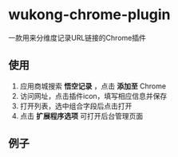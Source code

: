 # wukong-chrome-plugin
一款用来分维度记录URL链接的Chrome插件

## 使用
1. 应用商城搜索 **悟空记录** ，点击 **添加至** Chrome
2. 访问网址，点击插件icon，填写相应信息并保存
3. 打开列表，选中组合字段后点击打开
4. 点击 **扩展程序选项** 可打开后台管理页面

## 例子
